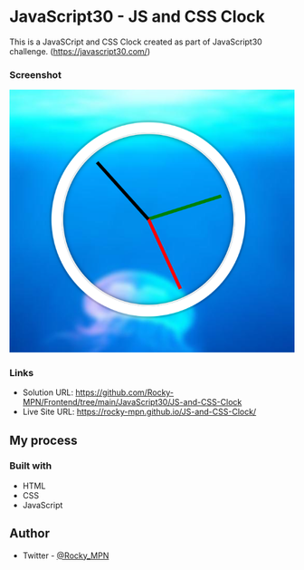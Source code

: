 # JavaScript30 - JS and CSS Clock

This is a JavaSCript and CSS Clock created as part of JavaScript30 challenge. (https://javascript30.com/)



### Screenshot

![](./screenshot.png)



### Links

- Solution URL: https://github.com/Rocky-MPN/Frontend/tree/main/JavaScript30/JS-and-CSS-Clock
- Live Site URL: https://rocky-mpn.github.io/JS-and-CSS-Clock/

## My process

### Built with

- HTML
- CSS
- JavaScript

## Author
- Twitter - [@Rocky_MPN](https://www.twitter.com/Rocky_mpn)
